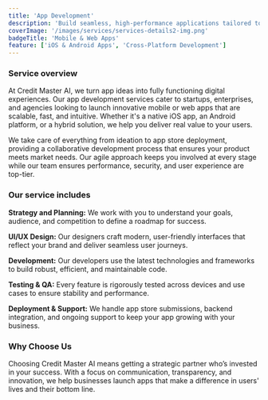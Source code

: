 ```yaml
---
title: 'App Development'
description: 'Build seamless, high-performance applications tailored to your business needs, from idea to launch.'
coverImage: '/images/services/services-details2-img.png'
badgeTitle: 'Mobile & Web Apps'
feature: ['iOS & Android Apps', 'Cross-Platform Development']
---
```


### Service overview

At Credit Master AI, we turn app ideas into fully functioning digital experiences. Our app development services cater to startups, enterprises, and agencies looking to launch innovative mobile or web apps that are scalable, fast, and intuitive. Whether it's a native iOS app, an Android platform, or a hybrid solution, we help you deliver real value to your users.

We take care of everything from ideation to app store deployment, providing a collaborative development process that ensures your product meets market needs. Our agile approach keeps you involved at every stage while our team ensures performance, security, and user experience are top-tier.

### Our service includes

**Strategy and Planning:** We work with you to understand your goals, audience, and competition to define a roadmap for success.

**UI/UX Design:** Our designers craft modern, user-friendly interfaces that reflect your brand and deliver seamless user journeys.

**Development:** Our developers use the latest technologies and frameworks to build robust, efficient, and maintainable code.

**Testing & QA:** Every feature is rigorously tested across devices and use cases to ensure stability and performance.

**Deployment & Support:** We handle app store submissions, backend integration, and ongoing support to keep your app growing with your business.

### Why Choose Us

Choosing Credit Master AI means getting a strategic partner who’s invested in your success. With a focus on communication, transparency, and innovation, we help businesses launch apps that make a difference in users' lives and their bottom line.
